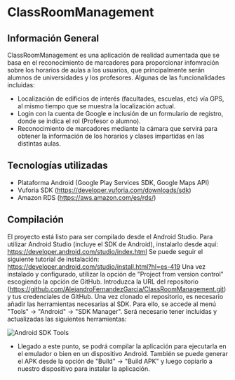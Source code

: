 # ClassRoomManagement

Información General
--------------
ClassRoomManagement es una aplicación de realidad aumentada que se basa en el reconocimiento de marcadores para proporcionar infomración sobre los horarios de aulas a los usuarios,
que principalmente serán alumnos de universidades y los profesores. 
Algunas de las funcionalidades incluidas:
- Localización de edificios de interés (facultades, escuelas, etc) vía GPS, al mismo tiempo que se muestra la localización actual.
- Login con la cuenta de Google e inclusión de un formulario de registro, donde se indica el rol (Profesor o alumno).
- Reconocimiento de marcadores mediante la cámara que servirá para obtener la información de los horarios y clases impartidas en las distintas aulas.

Tecnologías utilizadas
--------------
- Plataforma Android (Google Play Services SDK, Google Maps API)
- Vuforia SDK (https://developer.vuforia.com/downloads/sdk)
- Amazon RDS (https://aws.amazon.com/es/rds/)

Compilación
--------------
El proyecto está listo para ser compilado desde el Android Studio.
Para utilizar Android Studio (incluye el SDK de Android), instalarlo desde aquí: https://developer.android.com/studio/index.html
Se puede seguir el siguiente tutorial de instalación: https://developer.android.com/studio/install.html?hl=es-419
Una vez instalado y configurado, utilizar la opción de "Project from version control" escogiendo la opción de GitHub. Introduzca la URL del repositorio (https://github.com/AlejandroFernandezGarcia/ClassRoomManagement.git) y tus credenciales de GitHub.
Una vez clonado el repositorio, es necesario añadir las herramientas necesarias al SDK. Para ello, se accede al menú "Tools" -> "Android" -> "SDK Manager". Será necesario tener incluidas y actualizadas las siguientes herramientas:

![Android SDK Tools](http://i.imgur.com/sEQhw0C.png)

- Llegado a este punto, se podrá compilar la aplicación para ejecutarla en el emulador o bien en un dispositivo Android.
También se puede generar el APK desde la opción de "Build" -> "Build APK" y luego copiarlo a nuestro dispositivo para instalar la aplicación.
